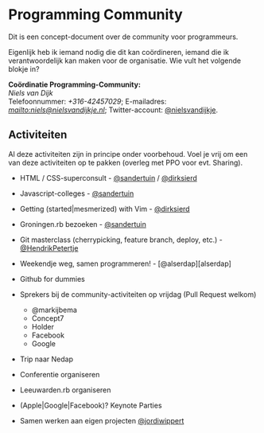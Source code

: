# Programming Community

Dit is een concept-document over de community voor programmeurs.

Eigenlijk heb ik iemand nodig die dit kan coördineren, iemand die ik verantwoordelijk kan maken voor de organisatie.
Wie vult het volgende blokje in?

**Coördinatie Programming-Community:**  
*Niels van Dijk*  
Telefoonnummer: *+316-42457029*;
E-mailadres: *<mailto:niels@nielsvandijkje.nl>*;
Twitter-account: [@nielsvandijkje][nielsvandijkje].

## Activiteiten

Al deze activiteiten zijn in principe onder voorbehoud.
Voel je vrij om een van deze activiteiten op te pakken (overleg met PPO voor evt. Sharing).

* HTML / CSS-superconsult - [@sandertuin][sandertuin] / [@dirksierd][dirksierd]
* Javascript-colleges - [@sandertuin][sandertuin]
* Getting (started|mesmerized) with Vim - [@dirksierd][dirksierd]
* Groningen.rb bezoeken - [@sandertuin][sandertuin]
* Git masterclass (cherrypicking, feature branch, deploy, etc.) - [@HendrikPetertje][hendrikpetertje]
* Weekendje weg, samen programmeren! - [@alserdap][alserdap]

* Github for dummies
* Sprekers bij de community-activiteiten op vrijdag (Pull Request welkom)
  * @markijbema
  * Concept7
  * Holder
  * Facebook
  * Google
* Trip naar Nedap
* Conferentie organiseren
* Leeuwarden.rb organiseren
* (Apple|Google|Facebook)? Keynote Parties
* Samen werken aan eigen projecten [@jordiwippert][jordiwippert]

[jordiwippert]: https://twitter.com/Jordi94NL
[sandertuin]: https://twitter.com/sandertuin
[dirksierd]: https://twitter.com/dirksierd
[hendrikpetertje]: https://twitter.com/hendrikpetertje
[nielsvandijkje]: https://twitter.com/nielsvandijkje
